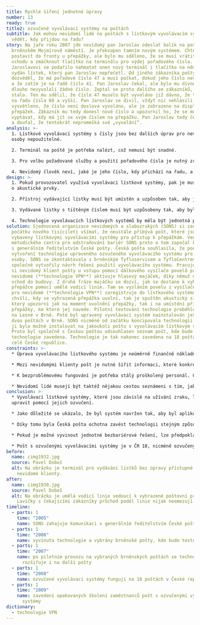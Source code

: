 ```yaml
---
title: Rychlé šíření jednotné úpravy
number: 13
ready: true
title2: ozvučené vyvolávací systémy na poštách
subtitle: Jak mohou nevidomí lidé na poštách s lístkovým vyvolávacím systémem
  vědět, kdy přijdou na řadu?
story: Na jaře roku 2007 jde nevidomý pan Jaroslav odeslat balík na poštu na
  brněnském Mojmírově náměstí. Je překvapen tamním novým systémem. Chtěl se
  postavit do fronty u přepážky, ale bylo mu sděleno, že se musí vrátit ke
  vchodu a zmáčknout tlačítko na terminálu pro výdej pořadového čísla. Panu
  Jaroslavovi se podařilo nahmatat onen nový terminál i tlačítko na něm. Byl mu
  vydán lístek, který pan Jaroslav nepřečetl. Od jiného zákazníka pošty se
  dozvěděl, že má pořadové číslo 47 a musí počkat, dokud jeho číslo nevyvolají,
  a že zatím je na řadě číslo 41. Pan Jaroslav čekal, ale bylo mu divné, že tak
  dlouho nevyvolali žádné číslo. Zeptal se proto dalšího ze zákazníků, co se
  stalo. Ten mu sdělil, že číslo 47 muselo být vyvoláno již dávno, že teď jdou
  na řadu čísla 60 a vyšší. Pan Jaroslav se divil, vždyť nic nehlásili. Bylo mu
  vysvětleno, že číslo není doslova vyvoláno, ale je zobrazeno na displeji u
  přepážek. Zákazník mu tedy donesl nové číslo a upozornil ho, že se musí
  vyptávat, kdy má jít se svým číslem na přepážku. Pan Jaroslav tedy čekal znovu
  a doufal, že tentokrát nepromešká své „vyvolání“.
analysis: >-
  1. Lístkové vyvolávací systémy s čísly jsou bez dalších úprav pro nevidomé
  osoby nepoužitelné.

  2. Terminál na poště je potřeba nalézt, což nemusí být snadné.

  3. Pro volbu požadované služby a použití pořadového čísla je nutný zrak. Samotné vyvolávání pořadí zobrazením čísla na displeji vyžaduje opět zrak.

  4. Nevidomý člověk neví, jaké je jeho číslo, kdy přichází na řadu, a sám nedokáže najít ani příslušnou přepážku.
design: >-
  1. Pokud provozovatel využívá vyvolávací lístkové systémy, pak je musí doplnit
  o akustické prvky.

  2. Přístroj vydávající lístky musí být umístěn a uzpůsoben tak, aby jej mohli nalézt a použít i nevidomí klienti.

  3. Vydávané lístky s tištěným číslem musí být uzpůsobeny tak, aby byly srozumitelné i pro nevidomé klienty.

  4. Technologie vyvolávacích lístkových systémů by měla být jednotná pro co největší počet pošt.
solution: Sjednocená organizace nevidomých a slabozrakých (SONS) si začala na
  počátku nového tisíciletí všímat, že neustále přibývá pošt, které jsou
  vybaveny lístkovými vyvolávacími systémy pro přístup k přepážkám. Vedoucí
  metodického centra pro odstraňování bariér SONS proto o tom započal komunikaci
  s generálním ředitelstvím České pošty. Česká pošta souhlasila, že podpoří
  vytvoření technologie upraveného ozvučeného vyvolávacího systému pro nevidomé
  osoby. SONS se zkontaktovala s brněnským Tyfloservisem a TyfloCentrem a
  společně vytvořily návrh řešení použití vyvolávacího systému. Pracuje tak, že
  si nevidomý klient pošty u vstupu pomocí dálkového vysílače povelů pro
  nevidomé (**technologie VPN**) aktivuje hlasový majáček, díky němuž dohledá
  vchod do budovy. Z druhé fráze majáčku se dozví, jak se dostane k vyhrazené
  přepážce pomocí umělé vodicí linie. Tam se vysláním povelu z vysílače povelů
  pro nevidomé (**technologie VPN**) zaregistruje do lístkového systému. Ve
  chvíli, kdy se vyhrazená přepážka uvolní, tak je spuštěn akustický signál,
  který upozorní jak na moment uvolnění přepážky, tak i na umístění příslušné
  přepážky, ke které jej navede. Pilotní testování technologie proběhlo na poště
  na Lesné v Brně. Poté byl upravený vyvolávací systém nainstalován ještě na
  dvou poštách v Brně. SONS nicméně od začátku koncipovala technologii tak, aby
  ji bylo možné instalovat na jakoukoli poštu s vyvolávacím lístkovým systémem.
  Proto byl společně s Českou poštou odsouhlasen seznam pošt, kde bude
  technologie zavedena. Technologie je tak nakonec zavedena na 18 poštách po
  celé České republice.
constraints: >-
  * Úprava vyvolávacího lístkového systému je neúměrně finančně nákladná.

  * Mezi nevidomými klienty pošt je nutné šířit informaci, které konkrétní pošty disponují touto úpravou.

  * K bezproblémovému fungování je potřeba stálý proškolený personál. Česká pošta má poměrně velkou fluktuaci zaměstnanců.

  * Nevidomí lidé musejí být taktéž nějakou cestou seznámeni s tím, jak upravený vyvolávací systém využívat.
conclusion: >-
  * Vyvolávací lístkové systémy, které jsou závislé na užívání zraku, lze
  upravit pomocí jejich ozvučení.

  * Jako důležité se ukázalo, že byl systém navržen tak, aby byl aplikovatelný v celé České republice.

  * Díky tomu byla Česká pošta ochotna zavést technologii stejným způsobem na více svých pobočkách.

  * Pokud je možné vyvinout jednotné bezbariérové řešení, lze předpokládat jeho snadnější rozšíření na více podobných míst.

  * Pošt s ozvučenými vyvolávacími systémy je v ČR 18, nicméně ozvučených pošt (s hlasovým majáčkem) bez lístkového vyvolávacího systému je téměř 400.
before:
  name: cimg1932.jpg
  source: Pavel Doboš
  alt: Na obrázku je terminál pro vydávání lístků bez úpravy přístupné pro
    nevidomé klienty.
after:
  name: cimg1930.jpg
  source: Pavel Doboš
  alt: Na obrázku je umělá vodicí linie vedoucí k vyhrazené poštovní přepážce.
    Lavičky s čekajícími zákazníky průchod podél linie nijak neomezují.
timeline:
  - parts: 1
    time: "2005"
    name: SONS zahajuje komunikaci s generálním ředitelstvím České pošty
  - parts: 1
    time: "2006"
    name: vyvinuta technologie a vybrány brněnské pošty, kde bude testována
  - parts: 1
    time: "2007"
    name: po pilotním provozu na vybraných brněnských poštách se technologie
      rozšiřuje i na další pošty
  - parts: 1
    time: "2008"
    name: ozvučené vyvolávací systémy fungují na 18 poštách v České republice
  - parts: 1
    time: "2009"
    name: zavedení opakovaných školení zaměstnanců pošt s ozvučenými vyvolávacími
      systémy
dictionary:
  - technologie VPN
---
```

